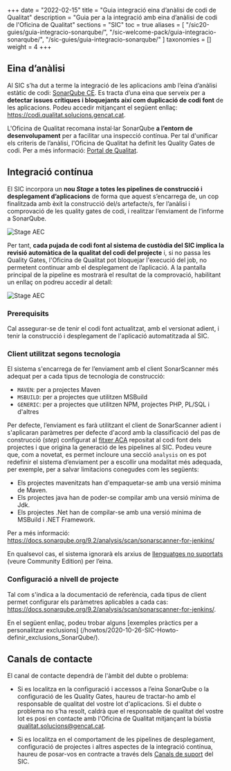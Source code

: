 +++
date = "2022-02-15"
title = "Guia integració eina d’anàlisi de codi de Qualitat"
description = "Guia per a la integració amb eina d’anàlisi de codi de l'Oficina de Qualitat"
sections = "SIC"
toc = true
aliases = [
    "/sic20-guies/guia-integracio-sonarqube/",
    "/sic-welcome-pack/guia-integracio-sonarqube/",
    "/sic-guies/guia-integracio-sonarqube/"
]
taxonomies = []
weight = 4
+++

## Eina d’anàlisi

Al SIC s’ha dut a terme la integració de les aplicacions amb l’eina d’anàlisi estàtic de codi: [SonarQube CE](https://docs.sonarqube.org/9.2/).
Es tracta d’una eina que serveix per a **detectar issues crítiques i bloquejants així com duplicació de codi font** de les aplicacions.
Podeu accedir mitjançant el següent enllaç: https://codi.qualitat.solucions.gencat.cat.

L'Oficina de Qualitat recomana instal·lar SonarQube **a l’entorn de desenvolupament** per a facilitar una inspecció contínua.
Per tal d'unificar els criteris de l’anàlisi, l'Oficina de Qualitat ha definit les Quality Gates de codi.
Per a més informació: [Portal de Qualitat](https://qualitat.solucions.gencat.cat/eines/sonarqube/).

## Integració contínua

El SIC incorpora un **nou *Stage* a totes les pipelines de construcció i desplegament d’aplicacions** de forma que
aquest s’encarrega de, un cop finalitzada amb èxit la construcció del/s artefacte/s,
fer l’anàlisi i comprovació de les quality gates de codi, i realitzar l’enviament de l’informe a SonarQube.

![Stage AEC](/related/sic/2.0/aec_stage.png)
<br/>

Per tant, **cada pujada de codi font al sistema de custòdia del SIC implica la revisió automàtica de la qualitat del codi del
projecte** i, si no passa les Quality Gates, l'Oficina de Qualitat pot bloquejar l'execució del job, no permetent continuar amb el
desplegament de l’aplicació. A la pantalla principal de la pipeline es mostrarà el resultat de la comprovació, habilitant un
enllaç on podreu accedir al detall:

![Stage AEC](/related/sic/2.0/link_qualitygate.png)
<br/>

### Prerequisits

Cal assegurar-se de tenir el codi font actualitzat, amb el versionat adient, i tenir la construcció i desplegament de l'aplicació
automatitzada al SIC.

### Client utilitzat segons tecnologia

El sistema s'encarrega de fer l’enviament amb el client SonarScanner més adequat per a cada tipus de tecnologia de construcció:

- `MAVEN`: per a projectes Maven
- `MSBUILD`: per a projectes que utilitzen MSBuild
- `GENERIC`: per a projectes que utilitzen NPM, projectes PHP, PL/SQL i d'altres

Per defecte, l’enviament es farà utilitzant el client de SonarScanner adient i s'aplicaran paràmetres per defecte d'acord amb la
classificació del pas de construcció (*step*) configurat al [fitxer ACA](/sic-welcome-pack/fitxer-aca/) repositat al codi
font dels projectes i que origina la generació de les pipelines al SIC.
Podeu veure que, com a novetat, es permet incloure una secció `analysis` on es pot redefinir el sistema d’enviament
per a escollir una modalitat més adequada, per exemple, per a salvar limitacions conegudes com les següents:

- Els projectes mavenitzats han d'empaquetar-se amb una versió mínima de Maven.
- Els projectes java han de poder-se compilar amb una versió mínima de Jdk.
- Els projectes .Net han de compilar-se amb una versió mínima de MSBuild i .NET Framework.

Per a més informació:
https://docs.sonarqube.org/9.2/analysis/scan/sonarscanner-for-jenkins/

En qualsevol cas, el sistema ignorarà els arxius de [llenguatges no suportats](https://docs.sonarqube.org/9.2/analysis/languages/overview/)
(veure Community Edition) per l’eina.

### Configuració a nivell de projecte

Tal com s'indica a la documentació de referència, cada tipus de client permet configurar els paràmetres aplicables a cada cas:
https://docs.sonarqube.org/9.2/analysis/scan/sonarscanner-for-jenkins/.

En el següent enllaç, podeu trobar alguns [exemples pràctics per a personalitzar exclusions]
(/howtos/2020-10-26-SIC-Howto-definir_exclusions_SonarQube/).

## Canals de contacte
El canal de contacte dependrà de l'àmbit del dubte o problema:

- Si es localitza en la configuració i accessos a l’eina SonarQube o la configuració de les
Quality Gates, haureu de tractar-ho amb el responsable de qualitat del vostre lot d'aplicacions. Si el dubte o problema no s’ha resolt,
caldrà que el responsable de qualitat del vostre lot es posi en contacte amb l'Oficina de Qualitat mitjançant la
bústia [qualitat.solucions@gencat.cat](mailto:qualitat.solucions@gencat.cat).

- Si es localitza en el comportament de les pipelines de desplegament, configuració de projectes i altres
aspectes de la integració contínua, haureu de posar-vos en contracte a través dels
[Canals de suport](/sic/suport/#altres-dubtes-o-problem%C3%A0tiques) del SIC.